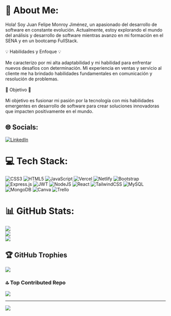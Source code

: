 # 💫 About Me:
Hola! Soy Juan Felipe Monroy Jiménez, un apasionado del desarrollo de software en constante evolución. Actualmente, estoy explorando el mundo del análisis y desarrollo de software mientras avanzo en mi formación en el SENA y en un bootcamp FullStack.<br><br>💡 Habilidades y Enfoque 💡<br><br>Me caracterizo por mi alta adaptabilidad y mi habilidad para enfrentar nuevos desafíos con determinación. Mi experiencia en ventas y servicio al cliente me ha brindado habilidades fundamentales en comunicación y resolución de problemas.<br><br>🎯 Objetivo 🎯<br><br>Mi objetivo es fusionar mi pasión por la tecnología con mis habilidades emergentes en desarrollo de software para crear soluciones innovadoras que impacten positivamente en el mundo.


## 🌐 Socials:
[![LinkedIn](https://img.shields.io/badge/LinkedIn-%230077B5.svg?logo=linkedin&logoColor=white)](https://www.linkedin.com/in/juanfelipemonroy/)

# 💻 Tech Stack:
![CSS3](https://img.shields.io/badge/css3-%231572B6.svg?style=for-the-badge&logo=css3&logoColor=white) ![HTML5](https://img.shields.io/badge/html5-%23E34F26.svg?style=for-the-badge&logo=html5&logoColor=white) ![JavaScript](https://img.shields.io/badge/javascript-%23323330.svg?style=for-the-badge&logo=javascript&logoColor=%23F7DF1E) ![Vercel](https://img.shields.io/badge/vercel-%23000000.svg?style=for-the-badge&logo=vercel&logoColor=white) ![Netlify](https://img.shields.io/badge/netlify-%23000000.svg?style=for-the-badge&logo=netlify&logoColor=#00C7B7) ![Bootstrap](https://img.shields.io/badge/bootstrap-%238511FA.svg?style=for-the-badge&logo=bootstrap&logoColor=white) ![Express.js](https://img.shields.io/badge/express.js-%23404d59.svg?style=for-the-badge&logo=express&logoColor=%2361DAFB) ![JWT](https://img.shields.io/badge/JWT-black?style=for-the-badge&logo=JSON%20web%20tokens) ![NodeJS](https://img.shields.io/badge/node.js-6DA55F?style=for-the-badge&logo=node.js&logoColor=white) ![React](https://img.shields.io/badge/react-%2320232a.svg?style=for-the-badge&logo=react&logoColor=%2361DAFB) ![TailwindCSS](https://img.shields.io/badge/tailwindcss-%2338B2AC.svg?style=for-the-badge&logo=tailwind-css&logoColor=white) ![MySQL](https://img.shields.io/badge/mysql-%2300000f.svg?style=for-the-badge&logo=mysql&logoColor=white) ![MongoDB](https://img.shields.io/badge/MongoDB-%234ea94b.svg?style=for-the-badge&logo=mongodb&logoColor=white) ![Canva](https://img.shields.io/badge/Canva-%2300C4CC.svg?style=for-the-badge&logo=Canva&logoColor=white) ![Trello](https://img.shields.io/badge/Trello-%23026AA7.svg?style=for-the-badge&logo=Trello&logoColor=white)
# 📊 GitHub Stats:
![](https://github-readme-stats.vercel.app/api?username=JuanfeMonroyJ&theme=dracula&hide_border=false&include_all_commits=false&count_private=false)<br/>
![](https://github-readme-streak-stats.herokuapp.com/?user=JuanfeMonroyJ&theme=dracula&hide_border=false)<br/>
![](https://github-readme-stats.vercel.app/api/top-langs/?username=JuanfeMonroyJ&theme=dracula&hide_border=false&include_all_commits=false&count_private=false&layout=compact)

## 🏆 GitHub Trophies
![](https://github-profile-trophy.vercel.app/?username=JuanfeMonroyJ&theme=dracula&no-frame=false&no-bg=true&margin-w=4)

### 🔝 Top Contributed Repo
![](https://github-contributor-stats.vercel.app/api?username=JuanfeMonroyJ&limit=5&theme=dracula&combine_all_yearly_contributions=true)

---

[![](https://visitcount.itsvg.in/api?id=JuanfeMonroyJ&icon=0&color=0)](https://visitcount.itsvg.in)

<!-- Proudly created with GPRM ( https://gprm.itsvg.in ) -->
